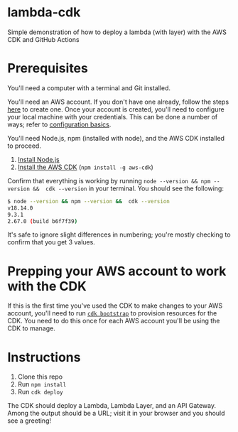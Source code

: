 # lambda-cdk
Simple demonstration of how to deploy a lambda (with layer) with the AWS CDK and GitHub Actions

# Prerequisites

You'll need a computer with a terminal and Git installed.

You'll need an AWS account.  If you don't have one already, follow the steps [here](https://aws.amazon.com/premiumsupport/knowledge-center/create-and-activate-aws-account/) to create one.  Once your account is created, you'll need to configure your local machine with your credentials.  This can be done a number of ways; refer to [configuration basics](https://docs.aws.amazon.com/cli/latest/userguide/cli-configure-quickstart.html).

You'll need Node.js, npm (installed with node), and the AWS CDK installed to proceed.

1. [Install Node.js](https://nodejs.dev/en/learn/how-to-install-nodejs/)
1. [Install the AWS CDK](https://docs.aws.amazon.com/cdk/v2/guide/getting_started.html) (`npm install -g aws-cdk`)

Confirm that everything is working by running `node --version && npm --version &&  cdk --version` in your terminal.  You should see the following:

```bash
$ node --version && npm --version &&  cdk --version
v18.14.0
9.3.1
2.67.0 (build b6f7f39)
```

It's safe to ignore slight differences in numbering; you're mostly checking to confirm that you get 3 values.

# Prepping your AWS account to work with the CDK

If this is the first time you've used the CDK to make changes to your AWS account, you'll need to run [`cdk bootstrap`](https://docs.aws.amazon.com/cdk/v2/guide/bootstrapping.html) to provision resources for the CDK.  You need to do this once for each AWS account you'll be using the CDK to manage.

# Instructions

1. Clone this repo
1. Run `npm install`
1. Run `cdk deploy`

The CDK should deploy a Lambda, Lambda Layer, and an API Gateway.  Among the output should be a URL; visit it in your browser and you should see a greeting!